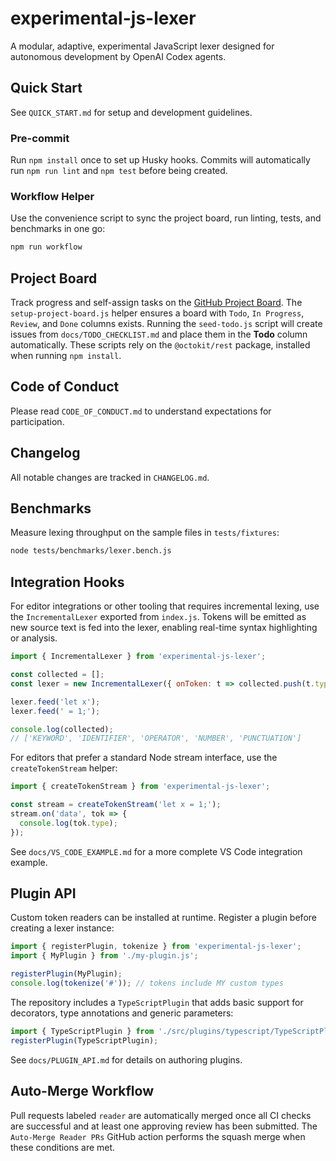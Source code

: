 # experimental-js-lexer

A modular, adaptive, experimental JavaScript lexer designed for autonomous development by OpenAI Codex agents.

## Quick Start

See `QUICK_START.md` for setup and development guidelines.

### Pre-commit
Run `npm install` once to set up Husky hooks. Commits will automatically run
`npm run lint` and `npm test` before being created.

### Workflow Helper
Use the convenience script to sync the project board, run linting, tests, and benchmarks in one go:

```bash
npm run workflow
```

## Project Board

Track progress and self-assign tasks on the [GitHub Project Board](https://github.com/your-org/experimental-js-lexer/projects/1).
The `setup-project-board.js` helper ensures a board with `Todo`, `In Progress`,
`Review`, and `Done` columns exists. Running the `seed-todo.js` script will
create issues from `docs/TODO_CHECKLIST.md` and place them in the **Todo**
column automatically. These scripts rely on the `@octokit/rest` package,
installed when running `npm install`.

## Code of Conduct

Please read `CODE_OF_CONDUCT.md` to understand expectations for participation.

## Changelog

All notable changes are tracked in `CHANGELOG.md`.

## Benchmarks

Measure lexing throughput on the sample files in `tests/fixtures`:

```bash
node tests/benchmarks/lexer.bench.js
```

## Integration Hooks

For editor integrations or other tooling that requires incremental lexing,
use the `IncrementalLexer` exported from `index.js`. Tokens will be emitted
as new source text is fed into the lexer, enabling real-time syntax
highlighting or analysis.

```javascript
import { IncrementalLexer } from 'experimental-js-lexer';

const collected = [];
const lexer = new IncrementalLexer({ onToken: t => collected.push(t.type) });

lexer.feed('let x');
lexer.feed(' = 1;');

console.log(collected);
// ['KEYWORD', 'IDENTIFIER', 'OPERATOR', 'NUMBER', 'PUNCTUATION']
```

For editors that prefer a standard Node stream interface, use the
`createTokenStream` helper:

```javascript
import { createTokenStream } from 'experimental-js-lexer';

const stream = createTokenStream('let x = 1;');
stream.on('data', tok => {
  console.log(tok.type);
});
```

See `docs/VS_CODE_EXAMPLE.md` for a more complete VS Code integration example.

## Plugin API

Custom token readers can be installed at runtime. Register a plugin before
creating a lexer instance:

```javascript
import { registerPlugin, tokenize } from 'experimental-js-lexer';
import { MyPlugin } from './my-plugin.js';

registerPlugin(MyPlugin);
console.log(tokenize('#')); // tokens include MY custom types
```

The repository includes a `TypeScriptPlugin` that adds basic support for
decorators, type annotations and generic parameters:

```javascript
import { TypeScriptPlugin } from './src/plugins/typescript/TypeScriptPlugin.js';
registerPlugin(TypeScriptPlugin);
```

See `docs/PLUGIN_API.md` for details on authoring plugins.

## Auto-Merge Workflow

Pull requests labeled `reader` are automatically merged once all CI checks
are successful and at least one approving review has been submitted. The
`Auto-Merge Reader PRs` GitHub action performs the squash merge when these
conditions are met.
